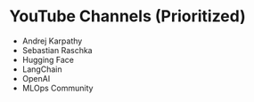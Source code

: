 # YouTube Channels (Prioritized)
- Andrej Karpathy
- Sebastian Raschka
- Hugging Face
- LangChain
- OpenAI
- MLOps Community
